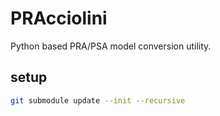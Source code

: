 # PRAcciolini
Python based PRA/PSA model conversion utility.

## setup
```bash
git submodule update --init --recursive
```